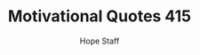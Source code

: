 ---
image: /assets/img/mq/mq_415_bennett.png
title: Motivational Quotes 415
categories:
  - Motivational Quotes
author: Hope Staff
notes: Motivational Quotes 415
embed: >-
  EMBED_GOES_HERE
transcript: >-
  SOME LINES OF TEXT START HERE
---